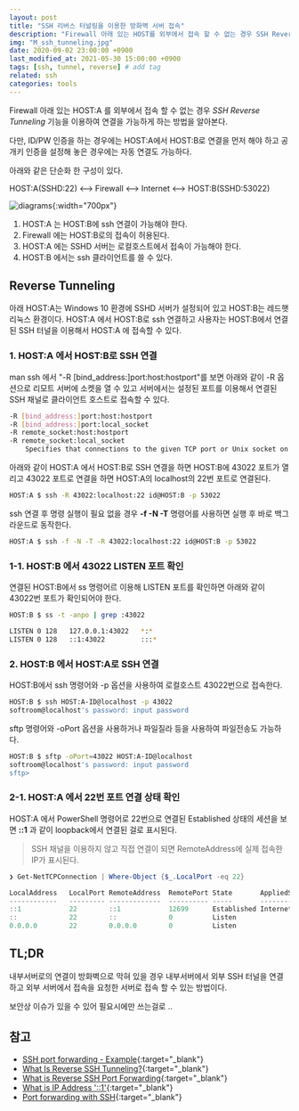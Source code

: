 ```yaml
---
layout: post
title: "SSH 리버스 터널링을 이용한 방화벽 서버 접속"
description: "Firewall 아래 있는 HOST를 외부에서 접속 할 수 없는 경우 SSH Reverse Tunneling을 이용하여 연결을 가능하게 하는 방법을 알아본다."
img: "M_ssh_tunneling.jpg"
date: 2020-09-02 23:00:00 +0900
last_modified_at: 2021-05-30 15:00:00 +0900
tags: [ssh, tunnel, reverse] # add tag
related: ssh
categories: tools
---
```


Firewall 아래 있는 HOST:A 를 외부에서 접속 할 수 없는 경우 *SSH Reverse Tunneling* 기능을 이용하여 연결을 가능하게 하는 방법을 알아본다.

다만, ID/PW 인증을 하는 경우에는 HOST:A에서 HOST:B로 연결을 먼저 해야 하고 공개키 인증을 설정해 놓은 경우에는 자동 연결도 가능하다. 

<!--more-->

아래와 같은 단순화 한 구성이 있다.  

HOST:A(SSHD:22) <--> Firewall <--> Internet <--> HOST:B(SSHD:53022)

![diagrams]({{site.baseurl}}/assets/img/ssh_reverse_01.jpg){:width="700px"}

1. HOST:A 는 HOST:B에 ssh 연결이 가능해야 한다. 
2. Firewall 에는 HOST:B로의 접속이 허용된다. 
3. HOST:A 에는 SSHD 서버는 로컬호스트에서 접속이 가능해야 한다. 
4. HOST:B 에서는 ssh 클라이언트를 쓸 수 있다. 

## Reverse Tunneling  

아래 HOST:A는 Windows 10 환경에 SSHD 서버가 설정되어 있고 HOST:B는 레드햇 리눅스 환경이다. HOST:A 에서 HOST:B로 ssh 연결하고 사용자는 HOST:B에서 연결된 SSH 터널을 이용해서 HOST:A 에 접속할 수 있다. 

### 1. HOST:A 에서 HOST:B로 SSH 연결

man ssh 에서 "-R [bind_address:]port:host:hostport"를 보면 아래와 같이 -R 옵션으로 리모트 서버에 소켓을 열 수 있고 서버에서는 설정된 포트를 이용해서 연결된 SSH 채널로 클라이언트 호스트로 접속할 수 있다. 

```bash
-R [bind_address:]port:host:hostport
-R [bind_address:]port:local_socket
-R remote_socket:host:hostport
-R remote_socket:local_socket
    Specifies that connections to the given TCP port or Unix socket on the remote (server) host are to be forwarded to the given host and port, or Unix socket, on the local side.  This works by allocating a socket to listen to either a TCP port or to a Unix socket on the remote side.  Whenever a connection is made to this port or Unix socket, the connection is forwarded over the secure channel, and a connection is made to either host port hostport, or local_socket, from the local machine.
```

아래와 같이 HOST:A 에서 HOST:B로 SSH 연결을 하면 HOST:B에 43022 포트가 열리고 43022 포트로 연결을 하면 HOST:A의 localhost의 22번 포트로 연결된다. 

```bash
HOST:A $ ssh -R 43022:localhost:22 id@HOST:B -p 53022
```

ssh 연결 후 명령 실행이 필요 없을 경우 **-f -N -T** 명령어를 사용하면 실행 후 바로 백그라운드로 동작한다. 

```bash
HOST:A $ ssh -f -N -T -R 43022:localhost:22 id@HOST:B -p 53022
```

### 1-1. HOST:B 에서 43022 LISTEN 포트 확인 

연결된 HOST:B에서 ss 명령어르 이용해 LISTEN 포트를 확인하면 아래와 같이 43022번 포트가 확인되어야 한다. 

```bash
HOST:B $ ss -t -anpo | grep :43022

LISTEN 0 128   127.0.0.1:43022   *:*     
LISTEN 0 128   ::1:43022         :::*     
```

### 2. HOST:B 에서 HOST:A로 SSH 연결 

HOST:B에서 ssh 명령어와 -p 옵션을 사용하여 로컬호스트 43022번으로 접속한다.  

```bash
HOST:B $ ssh HOST:A-ID@localhost -p 43022
softroom@localhost's password: input password 
``` 

sftp 명령어와 -oPort 옵션을 사용하거나 파일질라 등을 사용하여 파일전송도 가능하다. 

```bash
HOST:B $ sftp -oPort=43022 HOST:A-ID@localhost 
softroom@localhost's password: input password 
sftp>
``` 

### 2-1. HOST:A 에서 22번 포트 연결 상태 확인  

HOST:A 에서 PowerShell 명령어로 22번으로 연결된 Established 상태의 세션을 보면 **::1** 과 같이 loopback에서 연결된 걸로 표시된다.

> SSH 채널을 이용하지 않고 직접 연결이 되면 RemoteAddress에 실제 접속한 IP가 표시된다.  

```powershell
❯ Get-NetTCPConnection | Where-Object {$_.LocalPort -eq 22} 

LocalAddress   LocalPort RemoteAddress  RemotePort State       AppliedSetting OwningProcess
------------   --------- -------------  ---------- -----       -------------- -------------
::1            22        ::1            12699      Established Internet       5584
::             22        ::             0          Listen                     5584
0.0.0.0        22        0.0.0.0        0          Listen                     5584
```

## TL;DR 

내부서버로의 연결이 방화벽으로 막혀 있을 경우 내부서버에서 외부 SSH 터널을 연결하고 외부 서버에서 접속을 요청한 서버로 접속 할 수 있는 방법이다.  

보안상 이슈가 있을 수 있어 필요시에만 쓰는걸로 .. 


## 참고

- [SSH port forwarding - Example](https://www.ssh.com/academy/ssh/tunneling/example){:target="_blank"}
- [What Is Reverse SSH Tunneling?](https://bit.ly/2Dm4ONU){:target="_blank"}
- [What is Reverse SSH Port Forwarding](https://blog.devolutions.net/2017/3/what-is-reverse-ssh-port-forwarding){:target="_blank"}
- [What is IP Address '::1'](https://stackoverflow.com/questions/4611418/what-is-ip-address-1){:target="_blank"}
- [Port forwarding with SSH](https://rufflewind.com/2014-03-02/ssh-port-forwarding){:target="_blank"}

